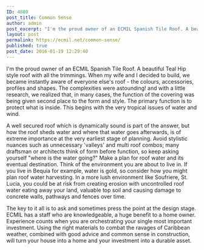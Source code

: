 ```yaml
---
ID: 4880
post_title: Common Sense
author: admin
post_excerpt: "I'm the proud owner of an ECMIL Spanish Tile Roof. A beautiful Teal Hip style roof with all the trimmings. When my wife and I decided to build, we became instantly aware of everyone else's roof - the colours, accessories, profiles and shapes."
layout: post
permalink: https://ecmil.net/common-sense/
published: true
post_date: 2016-01-19 12:29:40
---
```

I'm the proud owner of an ECMIL Spanish Tile Roof. A beautiful Teal Hip style roof with all the trimmings. When my wife and I decided to build, we became instantly aware of everyone else's roof - the colours, accessories, profiles and shapes. The complexities were astounding! and with a little research, we realized that, in many cases, the function of the covering was being given second place to the form and style. The primary function is to protect what is inside. This begins with the very tropical issues of water and wind.

A well secured roof which is dynamically sound is part of the answer, but how the roof sheds water and where that water goes afterwards, is of extreme importance at the very earliest stage of planning. Avoid stylistic nuances such as unnecessary 'valleys' and multi roof combos; many draftsman or architects think of form before function, so keep asking yourself "where is the water going?" Make a plan for roof water and its eventual destination. Think of the environment you are about to live in. If you live in Bequia for example, water is gold, so consider how you might plan roof water harvesting. In a more lush environment like Soufriere, St. Lucia, you could be at risk from creating erosion with uncontrolled roof water eating away your land, valuable top soil and causing damage to concrete walls, pathways and fences over time.

The key to it all is to ask and sometimes press the point at the design stage. ECMIL has a staff who are knowledgeable, a huge benefit to a home owner. Experience counts when you are orchestrating your single most important investment. Using the right materials to combat the ravages of Caribbean weather, combined with good advice and common sense in construction, will turn your house into a home and your investment into a durable asset.